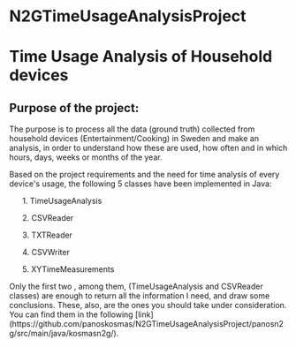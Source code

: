 # N2GTimeUsageAnalysisProject
<h1>Time Usage Analysis of Household devices</h1>
<h2>Purpose of the project:  </h2>
<p>The purpose is to process all the data (ground truth) collected from household devices (Entertainment/Cooking) in Sweden and make an analysis, in order to understand how these are used, how often and in which hours, days, weeks or months of the year.</p>
<p>Based on the project requirements and the need for time analysis of every device's usage, the following 5 classes have been implemented in Java: 
<ol>  
1. TimeUsageAnalysis</ol>
<ol>
2. CSVReader</ol>
<ol>
3. TXTReader</ol>
<ol>
4. CSVWriter</ol>
<ol>
5. XYTimeMeasurements</ol>
Only the first two , among them, (TimeUsageAnalysis and CSVReader classes) are enough to return all the information I need, and draw some conclusions. These, also, are the ones you should take under consideration. You can find them in the following  
[link] (https://github.com/panoskosmas/N2GTimeUsageAnalysisProject/panosn2g/src/main/java/kosmasn2g/). </p>

